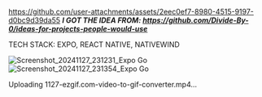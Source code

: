 
https://github.com/user-attachments/assets/2eec0ef7-8980-4515-9197-d0bc9d39da55
***I GOT THE IDEA FROM: https://github.com/Divide-By-0/ideas-for-projects-people-would-use***


TECH STACK: EXPO, REACT NATIVE, NATIVEWIND

![Screenshot_20241127_231231_Expo Go](https://github.com/user-attachments/assets/676f11d5-e1ca-4d14-9c47-fea6a84379be)
![Screenshot_20241127_231354_Expo Go](https://github.com/user-attachments/assets/84aa8415-48da-4c8b-82fa-813fb5a7ee12)

Uploading 1127-ezgif.com-video-to-gif-converter.mp4…
